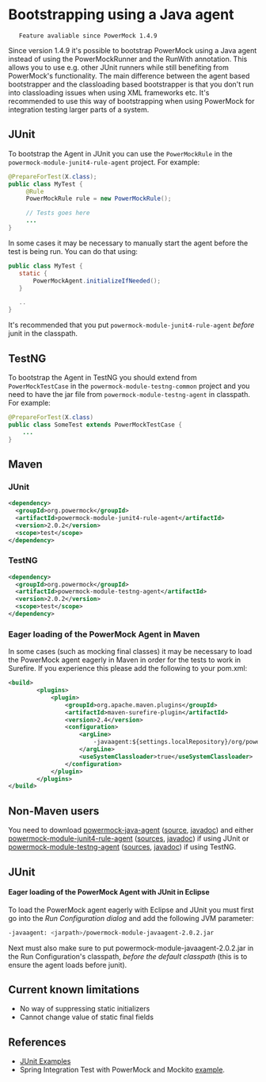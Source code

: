 # Bootstrapping using a Java agent #

```
   Feature avaliable since PowerMock 1.4.9
```

Since version 1.4.9 it's possible to bootstrap PowerMock using a Java agent instead of using the PowerMockRunner and the RunWith annotation. This allows you to use e.g. other JUnit runners while still benefiting from PowerMock's functionality. The main difference between the agent based bootstrapper and the classloading based bootstrapper is that you don't run into classloading issues when using XML frameworks etc. It's recommended to use this way of bootstrapping when using PowerMock for integration testing larger parts of a system.

## JUnit ##
To bootstrap the Agent in JUnit you can use the `PowerMockRule` in the `powermock-module-junit4-rule-agent` project. For example:

```java
@PrepareForTest(X.class);
public class MyTest {
     @Rule
     PowerMockRule rule = new PowerMockRule();

     // Tests goes here
     ...
}
```

In some cases it may be necessary to manually start the agent before the test is being run. You can do that using:

```java
public class MyTest {
   static {
       PowerMockAgent.initializeIfNeeded();
   }

   ..
}
```

It's recommended that you put `powermock-module-junit4-rule-agent` _before_ junit in the classpath.

## TestNG ##
To bootstrap the Agent in TestNG you should extend from `PowerMockTestCase` in the `powermock-module-testng-common` project and you need to have the jar file from `powermock-module-testng-agent` in classpath. For example:

```java
@PrepareForTest(X.class)
public class SomeTest extends PowerMockTestCase {
    ...
}
```

## Maven ##

### JUnit ###
```xml
<dependency>
  <groupId>org.powermock</groupId>
  <artifactId>powermock-module-junit4-rule-agent</artifactId>
  <version>2.0.2</version>
  <scope>test</scope>
</dependency>
```
### TestNG ###
```xml
<dependency>
  <groupId>org.powermock</groupId>
  <artifactId>powermock-module-testng-agent</artifactId>
  <version>2.0.2</version>
  <scope>test</scope>
</dependency>
```

### Eager loading of the PowerMock Agent in Maven ###
In some cases (such as mocking final classes) it may be necessary to load the PowerMock agent eagerly in Maven in order for the tests to work in Surefire. If you experience this please add the following to your pom.xml:

```xml
<build>
        <plugins>
            <plugin>
                <groupId>org.apache.maven.plugins</groupId>
                <artifactId>maven-surefire-plugin</artifactId>
                <version>2.4</version>
                <configuration>
                    <argLine>
                        -javaagent:${settings.localRepository}/org/powermock/powermock-module-javaagent/2.0.2/powermock-module-javaagent-2.0.2.jar
                    </argLine>
                    <useSystemClassloader>true</useSystemClassloader>
                </configuration>
            </plugin>
        </plugins>
</build>  
```
## Non-Maven users ##
You need to download [powermock-java-agent](http://search.maven.org/remotecontent?filepath=org/powermock/powermock-module-javaagent/2.0.2/powermock-module-javaagent-2.0.2.jar) ([source](http://search.maven.org/remotecontent?filepath=org/powermock/powermock-module-javaagent/2.0.2/powermock-module-javaagent-2.0.2-sources.jar), [javadoc](http://search.maven.org/remotecontent?filepath=org/powermock/powermock-module-javaagent/2.0.2/powermock-module-javaagent-2.0.2-javadoc.jar)) and either [powermock-module-junit4-rule-agent](http://search.maven.org/remotecontent?filepath=org/powermock/powermock-module-junit4-rule-agent/2.0.2/powermock-module-junit4-rule-agent-2.0.2.jar) ([sources](http://search.maven.org/remotecontent?filepath=org/powermock/powermock-module-junit4-rule-agent/2.0.2/powermock-module-junit4-rule-agent-2.0.2-sources.jar), [javadoc](http://search.maven.org/remotecontent?filepath=org/powermock/powermock-module-junit4-rule-agent/2.0.2/powermock-module-junit4-rule-agent-2.0.2-javadoc.jar)) if using JUnit or [powermock-module-testng-agent](http://search.maven.org/remotecontent?filepath=org/powermock/powermock-module-testng-agent/2.0.2/powermock-module-testng-agent-2.0.2.jar) ([sources](http://search.maven.org/remotecontent?filepath=org/powermock/powermock-module-testng-agent/2.0.2/powermock-module-testng-agent-2.0.2-sources.jar), [javadoc](http://search.maven.org/remotecontent?filepath=org/powermock/powermock-module-testng-agent/2.0.2/powermock-module-testng-agent-2.0.2-javadoc.jar)) if using TestNG.

## JUnit ##

#### Eager loading of the PowerMock Agent with JUnit in Eclipse ####

To load the PowerMock agent eagerly with Eclipse and JUnit you must first go into the _Run Configuration dialog_ and add the following JVM
parameter:

```bash
-javaagent: <jarpath>/powermock-module-javaagent-2.0.2.jar
```

Next must also make sure to put powermock-module-javaagent-2.0.2.jar
in the Run Configuration's classpath, _before the
default classpath_ (this is to ensure the agent loads before junit).


## Current known limitations ##
  * No way of suppressing static initializers
  * Cannot change value of static final fields

## References ##

* [JUnit Examples](https://github.com/powermock/powermock/tree/master/tests/mockito/junit4-agent/src/test/java/samples/powermockito/junit4/agent)
* Spring Integration Test with PowerMock and Mockito [example](https://github.com/jayway/powermock/tree/master/examples/spring-mockito-xml-agent).
